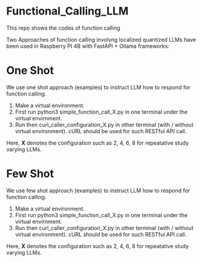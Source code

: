 # Functional_Calling_LLM
This repo shows the codes of function calling

Two Approaches of function calling involvng localized quantized LLMs have been used in Raspberry PI 4B with FastAPI + Ollama frameworks:

# One Shot

We use one shot approach (examples) to instruct LLM how to respond for function calling.

1. Make a virtual environment.
2. First run python3 simple_function_call_X.py in one terminal under the virtual envirnment.
3. Run then curl_caller_configuration_X.py in other terminal (with / without virtual environment). cURL should be used for such RESTful API call.

Here, **X** denotes the configuration such as 2, 4, 6, 8 for repeatative study varying LLMs.   

# Few Shot

We use few shot approach (examples) to instruct LLM how to respond for function calling.

1. Make a virtual environment.
2. First run python3 simple_function_call_X.py in one terminal under the virtual envirnment.
3. Run then curl_caller_configuration_X.py in other terminal (with / without virtual environment). cURL should be used for such RESTful API call.

Here, **X** denotes the configuration such as 2, 4, 6, 8 for repeatative study varying LLMs.   
